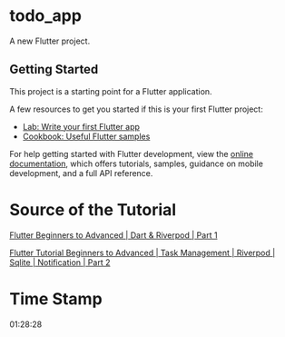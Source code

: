 # todo_app

A new Flutter project.

## Getting Started

This project is a starting point for a Flutter application.

A few resources to get you started if this is your first Flutter project:

- [Lab: Write your first Flutter app](https://docs.flutter.dev/get-started/codelab)
- [Cookbook: Useful Flutter samples](https://docs.flutter.dev/cookbook)

For help getting started with Flutter development, view the
[online documentation](https://docs.flutter.dev/), which offers tutorials,
samples, guidance on mobile development, and a full API reference.

# Source of the Tutorial
[Flutter Beginners to Advanced | Dart & Riverpod | Part 1](https://www.youtube.com/watch?v=8hO5_lf6WsA)


[Flutter Tutorial Beginners to Advanced | Task Management | Riverpod | Sqlite | Notification | Part 2](https://youtu.be/XeZ6yfV5EKY)

# Time Stamp
01:28:28